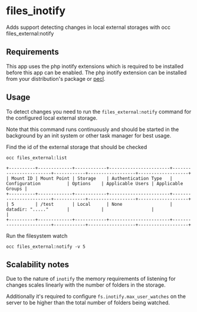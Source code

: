 # files_inotify

Adds support detecting changes in local external storages with occ files_external:notify

## Requirements

This app uses the php inotify extensions which is required to be installed before this app can be enabled.
The php inotify extension can be installed from your distribution's package or [pecl](https://pecl.php.net/package/inotify).

## Usage

To detect changes you need to run the `files_external:notify` command for the configured local external storage.

Note that this command runs continuously and should be started in the background by an init system or other task manager for best usage. 

Find the id of the external storage that should be checked

```
occ files_external:list

+----------+-------------+------------+-----------------------+------------------------+------------+------------------+-------------------+
| Mount ID | Mount Point | Storage    | Authentication Type   | Configuration          | Options    | Applicable Users | Applicable Groups |
+----------+-------------+------------+-----------------------+------------------------+------------+------------------+-------------------+
| 5        | /test       | Local      | None                  | datadir: "....."       |            |                  |                   |
+----------+-------------+------------+-----------------------+------------------------+------------+------------------+-------------------+

```

Run the filesystem watch

```
occ files_external:notify -v 5
```

## Scalability notes

Due to the nature of `inotify` the memory requirements of listening for changes 
scales linearly with the number of folders in the storage.

Additionally it's required to configure `fs.inotify.max_user_watches` on the server
to be higher than the total number of folders being watched.
